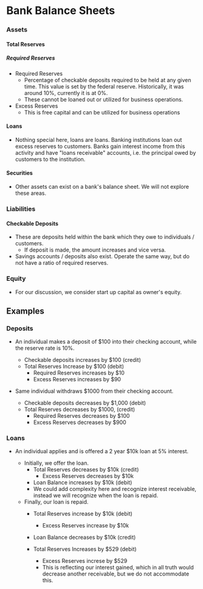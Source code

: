 # Bank Balance Sheets

### Assets
#### Total Reserves
##### Required Reserves
* Required Reserves
    * Percentage of checkable deposits required to be held at any given time. This value is set by the federal reserve. Historically, it was around 10%, currently it is at 0%. 
    * These cannot be loaned out or utilized for business operations. 
* Excess Reserves
    * This is free capital and can be utilized for business operations
#### Loans
* Nothing special here, loans are loans. Banking institutions loan out excess reserves to customers. Banks gain interest income from this activity and have "loans receivable" accounts, i.e. the principal owed by customers to the institution. 

#### Securities
* Other assets can exist on a bank's balance sheet. We will not explore these areas. 

### Liabilities

#### Checkable Deposits
* These are deposits held within the bank which they owe to individuals / customers. 
    * If deposit is made, the amount increases and vice versa.
* Savings accounts / deposits also exist. Operate the same way, but do not have a ratio of required reserves. 

### Equity

* For our discussion, we consider start up capital as owner's equity. 

## Examples 

### Deposits
* An individual makes a deposit of $100 into their checking account, while the reserve rate is 10%. 
    * Checkable deposits increases by $100 (credit)
    * Total Reserves Increase by $100 (debit)
        * Required Reserves increases by $10
        * Excess Reserves increases by $90

* Same individual withdraws $1000 from their checking account. 
    * Checkable deposits decreases by $1,000 (debit)
    * Total Reserves decreases by $1000, (credit)
        * Required Reserves decreases by $100
        * Excess Reserves decreases by $900

### Loans 

* An individual applies and is offered a 2 year $10k loan at 5% interest. 

    * Initially, we offer the loan.
        * Total Reserves decreases by $10k (credit)
            * Excess Reserves decreases by $10k 
        * Loan Balance increases by $10k (debit)            
        * We could add complexity here and recognize interest receivable, instead we will recognize when the loan is repaid. 
    * Finally, our loan is repaid. 
        * Total Reserves increase by $10k (debit)
            * Excess Reserves increase by $10k 

        * Loan Balance decreases by $10k (credit)

        * Total Reserves Increases by $529 (debit)
            * Excess Reserves increse by $529
            * This is reflecting our interest gained, which in all truth would decrease another receivable, but we do not accommodate this.

